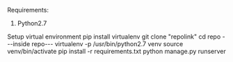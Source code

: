 Requirements:
1. Python2.7

Setup virtual environment
pip install virtualenv
git clone "repolink"
cd repo
---inside repo---
virtualenv -p /usr/bin/python2.7 venv
source venv/bin/activate
pip install -r requirements.txt
python manage.py runserver
